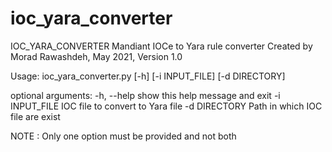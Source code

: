 # ioc_yara_converter

IOC_YARA_CONVERTER
Mandiant IOCe to Yara rule converter
Created by Morad Rawashdeh, May 2021, Version 1.0

Usage: ioc_yara_converter.py [-h] [-i INPUT_FILE] [-d DIRECTORY]

optional arguments:
  -h, --help     show this help message and exit
  -i INPUT_FILE  IOC file to convert to Yara file
  -d DIRECTORY   Path in which IOC file are exist
  
NOTE : Only one option must be provided and not both
